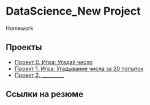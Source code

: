 # DataScience_New Project

Homework

## Проекты

* [Проект 0. Игра: Угадай число](https://github.com/AlexandrMenshikov/DataScience_New/tree/main/Project_0)
* [Проект 1. Игра: Угадывание числа за 20 попыток](https://github.com/AlexandrMenshikov/DataScience_New/blob/main/Project_1)
* [Проект 2. _________]()

## Ссылки на резюме
